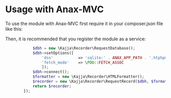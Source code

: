 Usage with Anax-MVC
===================

To use the module with Anax-MVC first require it in your composer.json file like this:


Then, it is recommended that you register the module as a service:
```PHP        $this->set('recorder', function() {
            $dbh = new \Kajja\Recorder\RequestDatabase();
            $dbh->setOptions([
                'dsn'           => 'sqlite:' . ANAX_APP_PATH . '.htphpmvc.sqlite',
                'fetch_mode'    => \PDO::FETCH_ASSOC
                ]);
            $dbh->connect();
            $formatter = new \Kajja\Recorder\HTMLFormatter();
            $recorder = new \Kajja\Recorder\RequestRecord($dbh, $formatter);
            return $recorder;
        });
```